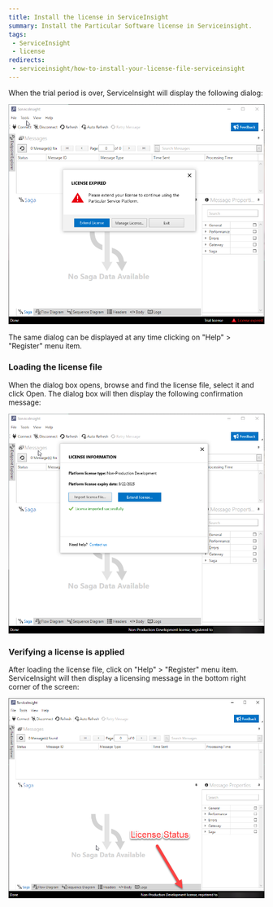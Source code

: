 ```yaml
---
title: Install the license in ServiceInsight
summary: Install the Particular Software license in Serviceinsight.
tags:
 - ServiceInsight
 - license
redirects:
 - serviceinsight/how-to-install-your-license-file-serviceinsight
---
```


When the trial period is over, ServiceInsight will display the following dialog:

![trial period expiration](images/trial-period-expiration.png)

The same dialog can be displayed at any time clicking on "Help" \> "Register" menu item.


### Loading the license file

When the dialog box opens, browse and find the license file, select it and click Open. The dialog box will then display the following confirmation message:

![trial period licensed](images/trial-period-licensed.png)


### Verifying a license is applied

After loading the license file, click on "Help" \> "Register" menu item. ServiceInsight will then display a licensing message in the bottom right corner of the screen:

![license verified](images/license-verified.png)